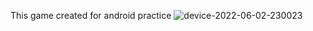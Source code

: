 This game created for android practice
![device-2022-06-02-230023](https://user-images.githubusercontent.com/103643989/171728167-b1b0a0fd-d78b-4fda-b131-5f901b64c8e0.gif)
